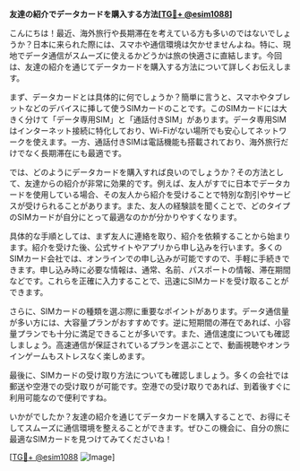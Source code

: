 **友達の紹介でデータカードを購入する方法[[TG💪+ @esim1088](https://t.me/s/esim1088)]**

こんにちは！最近、海外旅行や長期滞在を考えている方も多いのではないでしょうか？日本に来られた際には、スマホや通信環境は欠かせませんよね。特に、現地でデータ通信がスムーズに使えるかどうかは旅の快適さに直結します。今回は、友達の紹介を通じてデータカードを購入する方法について詳しくお伝えします。

まず、データカードとは具体的に何でしょうか？簡単に言うと、スマホやタブレットなどのデバイスに挿して使うSIMカードのことです。このSIMカードには大きく分けて「データ専用SIM」と「通話付きSIM」があります。データ専用SIMはインターネット接続に特化しており、Wi-Fiがない場所でも安心してネットワークを使えます。一方、通話付きSIMは電話機能も搭載されており、海外旅行だけでなく長期滞在にも最適です。

では、どのようにデータカードを購入すれば良いのでしょうか？その方法として、友達からの紹介が非常に効果的です。例えば、友人がすでに日本でデータカードを使用している場合、その友人から紹介を受けることで特別な割引やサービスが受けられることがあります。また、友人の経験談を聞くことで、どのタイプのSIMカードが自分にとって最適なのかが分かりやすくなります。

具体的な手順としては、まず友人に連絡を取り、紹介を依頼することから始まります。紹介を受けた後、公式サイトやアプリから申し込みを行います。多くのSIMカード会社では、オンラインでの申し込みが可能ですので、手軽に手続きできます。申し込み時に必要な情報は、通常、名前、パスポートの情報、滞在期間などです。これらを正確に入力することで、迅速にSIMカードを受け取ることができます。

さらに、SIMカードの種類を選ぶ際に重要なポイントがあります。データ通信量が多い方には、大容量プランがおすすめです。逆に短期間の滞在であれば、小容量プランでも十分に満足できることが多いです。また、通信速度についても確認しましょう。高速通信が保証されているプランを選ぶことで、動画視聴やオンラインゲームもストレスなく楽しめます。

最後に、SIMカードの受け取り方法についても確認しましょう。多くの会社では郵送や空港での受け取りが可能です。空港での受け取りであれば、到着後すぐに利用可能なので便利ですね。

いかがでしたか？友達の紹介を通じてデータカードを購入することで、お得にそしてスムーズに通信環境を整えることができます。ぜひこの機会に、自分の旅に最適なSIMカードを見つけてみてくださいね！

[[TG💪+ @esim1088](https://t.me/s/esim1088) ![Image](https://i.postimg.cc/Y0z9fWf4/image.png)]